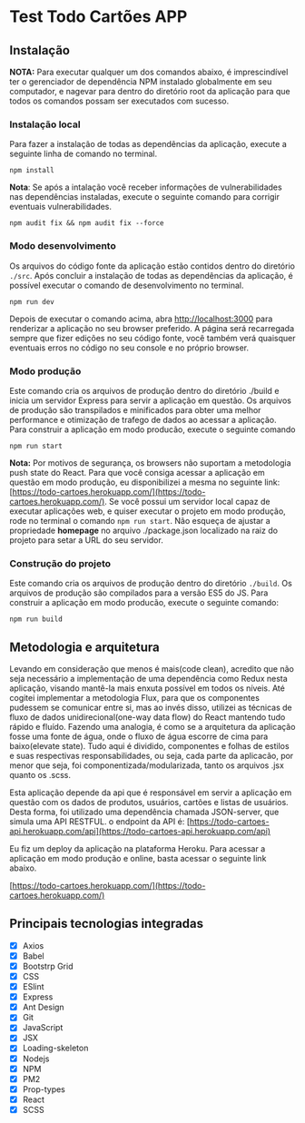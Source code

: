 # Test Todo Cartões APP

## Instalação

**NOTA:** Para executar qualquer um dos comandos abaixo, é imprescindível ter o gerenciador de dependência NPM instalado globalmente em seu computador, e nagevar para dentro do diretório root da aplicação para que todos os comandos possam ser executados com sucesso.

### Instalação local

Para fazer a instalação de todas as dependências da aplicação, execute a seguinte linha de comando no terminal.

    npm install

**Nota**: Se após a intalação você receber informações de vulnerabilidades nas dependências instaladas, execute o seguinte comando para corrigir eventuais vulnerabilidades.

    npm audit fix && npm audit fix --force

### Modo desenvolvimento

Os arquivos do código fonte da aplicação estão contidos dentro do diretório `./src`.
Após concluir a instalação de todas as dependências da aplicação, é possível executar o comando de desenvolvimento no terminal.

    npm run dev

Depois de executar o comando acima, abra [http://localhost:3000](http://localhost:3000) para renderizar a aplicação no seu browser preferido.
A página será recarregada sempre que fizer edições no seu código fonte, você também verá quaisquer eventuais erros no código no seu console e no próprio browser.

### Modo produção

Este comando cria os arquivos de produção dentro do diretório ./build e inicia um servidor Express para servir a aplicação em questão. Os arquivos de produção são transpilados e minificados para obter uma melhor performance e otimização de trafego de dados ao acessar a aplicação. Para construir a aplicação em modo producão, execute o seguinte comando

    npm run start

**Nota:** Por motivos de segurança, os browsers não suportam a metodologia push state do React. Para que você consiga acessar a aplicação em questão em modo produção, eu disponibilizei a mesma no seguinte link: [https://todo-cartoes.herokuapp.com/](https://todo-cartoes.herokuapp.com/). Se você possui um servidor local capaz de executar aplicações web, e quiser executar o projeto em modo produção, rode no terminal o comando `npm run start`. Não esqueça de ajustar a propriedade **homepage** no arquivo ./package.json localizado na raiz do projeto para setar a URL do seu servidor.

### Construção do projeto

Este comando cria os arquivos de produção dentro do diretório `./build`. Os arquivos de produção são compilados para a versão ES5 do JS.
Para construir a aplicação em modo producão, execute o seguinte comando:

    npm run build

## Metodologia e arquitetura

Levando em consideração que menos é mais(code clean), acredito que não seja necessário a implementação de uma dependência como Redux nesta aplicação, visando mantê-la mais enxuta possível em todos os níveis. Até cogitei implementar a metodologia Flux, para que os componentes pudessem se comunicar entre si, mas ao invés disso, utilizei as técnicas de fluxo de dados unidirecional(one-way data flow) do React mantendo tudo rápido e fluído. Fazendo uma analogia, é como se a arquitetura da aplicação fosse uma fonte de água, onde o fluxo de água escorre de cima para baixo(elevate state). Tudo aqui é dividido, componentes e folhas de estilos e suas respectivas responsabilidades, ou seja, cada parte da aplicacão, por menor que seja, foi componentizada/modularizada, tanto os arquivos .jsx quanto os .scss.

Esta aplicação depende da api que é responsável em servir a aplicação em questão com os dados de produtos, usuários, cartões e listas de usuários. Desta forma, foi utilizado uma dependência chamada JSON-server, que simula uma API RESTFUL. o endpoint da API é: [https://todo-cartoes-api.herokuapp.com/api](https://todo-cartoes-api.herokuapp.com/api)

Eu fiz um deploy da aplicação na plataforma Heroku. Para acessar a aplicação em modo produção e online, basta acessar o seguinte link abaixo.

[https://todo-cartoes.herokuapp.com/](https://todo-cartoes.herokuapp.com/)

## Principais tecnologias integradas

- [x] Axios
- [x] Babel
- [x] Bootstrp Grid
- [x] CSS
- [x] ESlint
- [x] Express
- [x] Ant Design
- [x] Git
- [x] JavaScript
- [x] JSX
- [x] Loading-skeleton
- [x] Nodejs
- [x] NPM
- [x] PM2
- [x] Prop-types
- [x] React
- [x] SCSS

